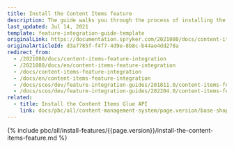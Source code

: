 ```yaml
---
title: Install the Content Items feature
description: The guide walks you through the process of installing the Content Items feature in the project.
last_updated: Jul 14, 2021
template: feature-integration-guide-template
originalLink: https://documentation.spryker.com/2021080/docs/content-items-feature-integration
originalArticleId: d3a7785f-f4f7-4d9e-8b8c-b44ae4dd278a
redirect_from:
  - /2021080/docs/content-items-feature-integration
  - /2021080/docs/en/content-items-feature-integration
  - /docs/content-items-feature-integration
  - /docs/en/content-items-feature-integration
  - /docs/scos/dev/feature-integration-guides/201811.0/content-items-feature-integration.html
  - /docs/scos/dev/feature-integration-guides/202204.0/content-items-feature-integration.html
related:
  - title: Install the Content Items Glue API
    link: docs/pbc/all/content-management-system/page.version/base-shop/install-and-upgrade/install-glue-api/install-the-content-items-glue-api.html
---
```


{% include pbc/all/install-features/{{page.version}}/install-the-content-items-feature.md %} <!-- To edit, see /_includes/pbc/all/install-features/202204.0/install-the-content-items-feature.md -->
